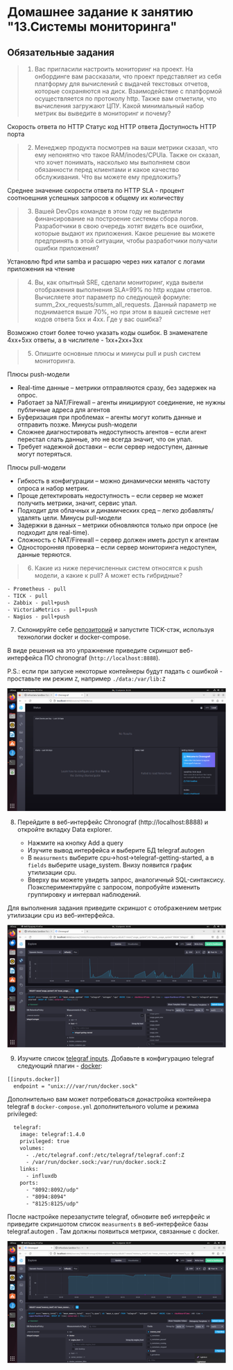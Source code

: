 # Домашнее задание к занятию "13.Системы мониторинга"

## Обязательные задания

> 1. Вас пригласили настроить мониторинг на проект. На онбординге вам рассказали, что проект представляет из себя 
платформу для вычислений с выдачей текстовых отчетов, которые сохраняются на диск. Взаимодействие с платформой 
осуществляется по протоколу http. Также вам отметили, что вычисления загружают ЦПУ. Какой минимальный набор метрик вы
выведите в мониторинг и почему?

Скорость ответа по HTTP
Статус код HTTP ответа
Доступность HTTP порта

> 2. Менеджер продукта посмотрев на ваши метрики сказал, что ему непонятно что такое RAM/inodes/CPUla. Также он сказал, 
что хочет понимать, насколько мы выполняем свои обязанности перед клиентами и какое качество обслуживания. Что вы 
можете ему предложить?

Среднее значение скорости ответа по HTTP
SLA - процент соотноешния успешных запросов к общему их количеству

> 3. Вашей DevOps команде в этом году не выделили финансирование на построение системы сбора логов. Разработчики в свою 
очередь хотят видеть все ошибки, которые выдают их приложения. Какое решение вы можете предпринять в этой ситуации, 
чтобы разработчики получали ошибки приложения?

Установлю ftpd или samba и расшарю через них каталог с логами приложения на чтение

> 4. Вы, как опытный SRE, сделали мониторинг, куда вывели отображения выполнения SLA=99% по http кодам ответов. 
Вычисляете этот параметр по следующей формуле: summ_2xx_requests/summ_all_requests. Данный параметр не поднимается выше 
70%, но при этом в вашей системе нет кодов ответа 5xx и 4xx. Где у вас ошибка?

Возможно стоит более точно указать коды ошибок. В знаменателе 4хх+5хх ответы, а в числителе - 1хх+2хх+3хх

> 5. Опишите основные плюсы и минусы pull и push систем мониторинга.

Плюсы push-модели
- Real-time данные – метрики отправляются сразу, без задержек на опрос.
- Работает за NAT/Firewall – агенты инициируют соединение, не нужны публичные адреса для агентов
- Буферизация при проблемах – агенты могут копить данные и отправить позже.
Минусы push-модели
- Сложнее диагностировать недоступность агентов – если агент перестал слать данные, это не всегда значит, что он упал.
- Требует надежной доставки – если сервер недоступен, данные могут потеряться.

Плюсы pull-модели
- Гибкость в конфигурации – можно динамически менять частоту опроса и набор метрик.
- Проще детектировать недоступность – если сервер не может получить метрики, значит, сервис упал.
- Подходит для облачных и динамических сред – легко добавлять/удалять цели.
Минусы pull-модели
- Задержки в данных – метрики обновляются только при опросе (не подходит для real-time).
- Сложность с NAT/Firewall – сервер должен иметь доступ к агентам
- Односторонняя проверка – если сервер мониторинга недоступен, данные теряются.

> 6. Какие из ниже перечисленных систем относятся к push модели, а какие к pull? А может есть гибридные?

    - Prometheus - pull
    - TICK - pull
    - Zabbix - pull+push
    - VictoriaMetrics - pull+push
    - Nagios - pull+push


7. Склонируйте себе [репозиторий](https://github.com/influxdata/sandbox/tree/master) и запустите TICK-стэк, 
используя технологии docker и docker-compose.

В виде решения на это упражнение приведите скриншот веб-интерфейса ПО chronograf (`http://localhost:8888`). 

P.S.: если при запуске некоторые контейнеры будут падать с ошибкой - проставьте им режим `Z`, например
`./data:/var/lib:Z`

![chronograf](img/img-1.png)

8. Перейдите в веб-интерфейс Chronograf (http://localhost:8888) и откройте вкладку Data explorer.
        
    - Нажмите на кнопку Add a query
    - Изучите вывод интерфейса и выберите БД telegraf.autogen
    - В `measurments` выберите cpu->host->telegraf-getting-started, а в `fields` выберите usage_system. Внизу появится график утилизации cpu.
    - Вверху вы можете увидеть запрос, аналогичный SQL-синтаксису. Поэкспериментируйте с запросом, попробуйте изменить группировку и интервал наблюдений.

Для выполнения задания приведите скриншот с отображением метрик утилизации cpu из веб-интерфейса.

![chronograf-2](img/img-2.png)

9. Изучите список [telegraf inputs](https://github.com/influxdata/telegraf/tree/master/plugins/inputs). 
Добавьте в конфигурацию telegraf следующий плагин - [docker](https://github.com/influxdata/telegraf/tree/master/plugins/inputs/docker):
```
[[inputs.docker]]
  endpoint = "unix:///var/run/docker.sock"
```

Дополнительно вам может потребоваться донастройка контейнера telegraf в `docker-compose.yml` дополнительного volume и 
режима privileged:
```
  telegraf:
    image: telegraf:1.4.0
    privileged: true
    volumes:
      - ./etc/telegraf.conf:/etc/telegraf/telegraf.conf:Z
      - /var/run/docker.sock:/var/run/docker.sock:Z
    links:
      - influxdb
    ports:
      - "8092:8092/udp"
      - "8094:8094"
      - "8125:8125/udp"
```

После настройке перезапустите telegraf, обновите веб интерфейс и приведите скриншотом список `measurments` в 
веб-интерфейсе базы telegraf.autogen . Там должны появиться метрики, связанные с docker.

![chronograf-3](img/img-3.png)